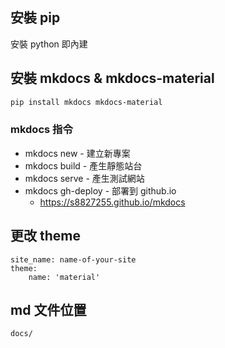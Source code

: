 ## 安裝 pip

安裝 python 即內建

## 安裝 mkdocs & mkdocs-material

```zsh
pip install mkdocs mkdocs-material
```

### mkdocs 指令

* mkdocs new - 建立新專案
* mkdocs build - 產生靜態站台
* mkdocs serve - 產生測試網站
* mkdocs gh-deploy - 部署到 github.io
    * https://s8827255.github.io/mkdocs

## 更改 theme

```
site_name: name-of-your-site
theme:
    name: 'material'
```

## md 文件位置

```
docs/
```

